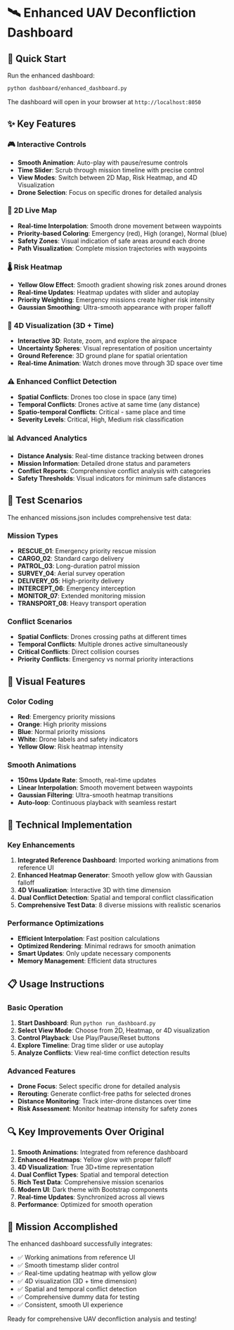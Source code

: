 # 🛰️ Enhanced UAV Deconfliction Dashboard

## 🚀 Quick Start

Run the enhanced dashboard:
```bash
python dashboard/enhanced_dashboard.py
```

The dashboard will open in your browser at `http://localhost:8050`

## ✨ Key Features

### 🎮 Interactive Controls
- **Smooth Animation**: Auto-play with pause/resume controls
- **Time Slider**: Scrub through mission timeline with precise control
- **View Modes**: Switch between 2D Map, Risk Heatmap, and 4D Visualization
- **Drone Selection**: Focus on specific drones for detailed analysis

### 📍 2D Live Map
- **Real-time Interpolation**: Smooth drone movement between waypoints
- **Priority-based Coloring**: Emergency (red), High (orange), Normal (blue)
- **Safety Zones**: Visual indication of safe areas around each drone
- **Path Visualization**: Complete mission trajectories with waypoints

### 🌡️ Risk Heatmap  
- **Yellow Glow Effect**: Smooth gradient showing risk zones around drones
- **Real-time Updates**: Heatmap updates with slider and autoplay
- **Priority Weighting**: Emergency missions create higher risk intensity
- **Gaussian Smoothing**: Ultra-smooth appearance with proper falloff

### 🎯 4D Visualization (3D + Time)
- **Interactive 3D**: Rotate, zoom, and explore the airspace
- **Uncertainty Spheres**: Visual representation of position uncertainty
- **Ground Reference**: 3D ground plane for spatial orientation
- **Real-time Animation**: Watch drones move through 3D space over time

### ⚠️ Enhanced Conflict Detection
- **Spatial Conflicts**: Drones too close in space (any time)
- **Temporal Conflicts**: Drones active at same time (any distance) 
- **Spatio-temporal Conflicts**: Critical - same place and time
- **Severity Levels**: Critical, High, Medium risk classification

### 📊 Advanced Analytics
- **Distance Analysis**: Real-time distance tracking between drones
- **Mission Information**: Detailed drone status and parameters
- **Conflict Reports**: Comprehensive conflict analysis with categories
- **Safety Thresholds**: Visual indicators for minimum safe distances

## 🎯 Test Scenarios

The enhanced missions.json includes comprehensive test data:

### Mission Types
- **RESCUE_01**: Emergency priority rescue mission
- **CARGO_02**: Standard cargo delivery
- **PATROL_03**: Long-duration patrol mission  
- **SURVEY_04**: Aerial survey operation
- **DELIVERY_05**: High-priority delivery
- **INTERCEPT_06**: Emergency interception
- **MONITOR_07**: Extended monitoring mission
- **TRANSPORT_08**: Heavy transport operation

### Conflict Scenarios
- **Spatial Conflicts**: Drones crossing paths at different times
- **Temporal Conflicts**: Multiple drones active simultaneously
- **Critical Conflicts**: Direct collision courses
- **Priority Conflicts**: Emergency vs normal priority interactions

## 🎨 Visual Features

### Color Coding
- **Red**: Emergency priority missions
- **Orange**: High priority missions  
- **Blue**: Normal priority missions
- **White**: Drone labels and safety indicators
- **Yellow Glow**: Risk heatmap intensity

### Smooth Animations
- **150ms Update Rate**: Smooth, real-time updates
- **Linear Interpolation**: Smooth movement between waypoints
- **Gaussian Filtering**: Ultra-smooth heatmap transitions
- **Auto-loop**: Continuous playback with seamless restart

## 🔧 Technical Implementation

### Key Enhancements
1. **Integrated Reference Dashboard**: Imported working animations from reference UI
2. **Enhanced Heatmap Generator**: Smooth yellow glow with Gaussian falloff
3. **4D Visualization**: Interactive 3D with time dimension
4. **Dual Conflict Detection**: Spatial and temporal conflict classification
5. **Comprehensive Test Data**: 8 diverse missions with realistic scenarios

### Performance Optimizations
- **Efficient Interpolation**: Fast position calculations
- **Optimized Rendering**: Minimal redraws for smooth animation
- **Smart Updates**: Only update necessary components
- **Memory Management**: Efficient data structures

## 📋 Usage Instructions

### Basic Operation
1. **Start Dashboard**: Run `python run_dashboard.py`
2. **Select View Mode**: Choose from 2D, Heatmap, or 4D visualization
3. **Control Playback**: Use Play/Pause/Reset buttons
4. **Explore Timeline**: Drag time slider or use autoplay
5. **Analyze Conflicts**: View real-time conflict detection results

### Advanced Features
- **Drone Focus**: Select specific drone for detailed analysis
- **Rerouting**: Generate conflict-free paths for selected drones
- **Distance Monitoring**: Track inter-drone distances over time
- **Risk Assessment**: Monitor heatmap intensity for safety zones

## 🔍 Key Improvements Over Original

1. **Smooth Animations**: Integrated from reference dashboard
2. **Enhanced Heatmaps**: Yellow glow with proper falloff
3. **4D Visualization**: True 3D+time representation
4. **Dual Conflict Types**: Spatial and temporal detection
5. **Rich Test Data**: Comprehensive mission scenarios
6. **Modern UI**: Dark theme with Bootstrap components
7. **Real-time Updates**: Synchronized across all views
8. **Performance**: Optimized for smooth operation

## 🎯 Mission Accomplished

The enhanced dashboard successfully integrates:
- ✅ Working animations from reference UI
- ✅ Smooth timestamp slider control
- ✅ Real-time updating heatmap with yellow glow
- ✅ 4D visualization (3D + time dimension)
- ✅ Spatial and temporal conflict detection
- ✅ Comprehensive dummy data for testing
- ✅ Consistent, smooth UI experience

Ready for comprehensive UAV deconfliction analysis and testing!

